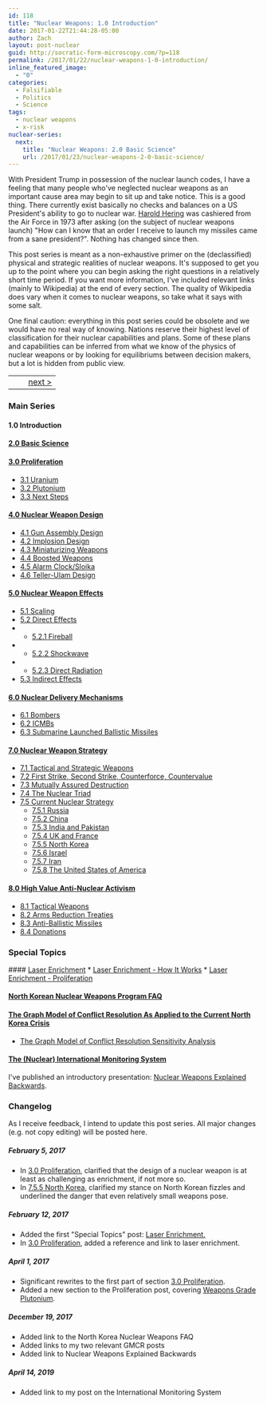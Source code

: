 ```yaml
---
id: 118
title: "Nuclear Weapons: 1.0 Introduction"
date: 2017-01-22T21:44:28-05:00
author: Zach
layout: post-nuclear
guid: http://socratic-form-microscopy.com/?p=118
permalink: /2017/01/22/nuclear-weapons-1-0-introduction/
inline_featured_image:
  - "0"
categories:
  - Falsifiable
  - Politics
  - Science
tags:
  - nuclear weapons
  - x-risk
nuclear-series:
  next:
    title: "Nuclear Weapons: 2.0 Basic Science"
    url: /2017/01/23/nuclear-weapons-2-0-basic-science/
---
```


With President Trump in possession of the nuclear launch codes, I have a feeling that many people who've neglected nuclear weapons as an important cause area may begin to sit up and take notice. This is a good thing. There currently exist basically no checks and balances on a US President's ability to go to nuclear war. <a href="https://en.wikipedia.org/wiki/Harold_Hering">Harold Hering</a> was cashiered from the Air Force in 1973 after asking (on the subject of nuclear weapons launch) "How can I know that an order I receive to launch my missiles came from a sane president?". Nothing has changed since then.

This post series is meant as a non-exhaustive primer on the (declassified) physical and strategic realities of nuclear weapons. It's supposed to get you up to the point where you can begin asking the right questions in a relatively short time period. If you want more information, I've included relevant links (mainly to Wikipedia) at the end of every section. The quality of Wikipedia does vary when it comes to nuclear weapons, so take what it says with some salt.

One final caution: everything in this post series could be obsolete and we would have no real way of knowing. Nations reserve their highest level of classification for their nuclear capabilities and plans. Some of these plans and capabilities can be inferred from what we know of the physics of nuclear weapons or by looking for equilibriums between decision makers, but a lot is hidden from public view.

<table style="width:100%;border-width:0px 0px 0px 0px;background:transparent;">
  <tr style="border:0px solid;background:transparent;">
    <td style="border:0px solid;background:transparent;"></th>
    <td style="border:0px solid;background:transparent;text-align:center;""></th>
    <td style="border:0px solid;background:transparent;text-align:right;""><a href="{{ site.baseurl }}/2017/01/23/nuclear-weapons-2-0-basic-science/">next &gt;</a></th>
  </tr>
</table>

### Main Series

#### 1.0 Introduction

#### <a href="{{ site.baseurl }}/2017/01/23/nuclear-weapons-2-0-basic-science/">2.0 Basic Science</a>

#### <a href="{{ site.baseurl }}/2017/01/24/nuclear-weapons-3-0-proliferation/">3.0 Proliferation</a>

- <a href="{{ site.baseurl }}/2017/01/24/nuclear-weapons-3-0-proliferation#3.1">3.1 Uranium</a>
- <a href="{{ site.baseurl }}/2017/01/24/nuclear-weapons-3-0-proliferation#3.2">3.2 Plutonium</a>
- <a href="{{ site.baseurl }}/2017/01/24/nuclear-weapons-3-0-proliferation#3.3">3.3 Next Steps</a>

#### <a href="{{ site.baseurl }}/2017/01/25/nuclear-weapons-4-0-weapon-design/">4.0 Nuclear Weapon Design</a>

- <a href="{{ site.baseurl }}/2017/01/25/nuclear-weapons-4-0-weapon-design#gun">4.1 Gun Assembly Design</a>
- <a href="{{ site.baseurl }}/2017/01/25/nuclear-weapons-4-0-weapon-design#imp">4.2 Implosion Design</a>
- <a href="{{ site.baseurl }}/2017/01/25/nuclear-weapons-4-0-weapon-design#min">4.3 Miniaturizing Weapons</a>
- <a href="{{ site.baseurl }}/2017/01/25/nuclear-weapons-4-0-weapon-design#boo">4.4 Boosted Weapons</a>
- <a href="{{ site.baseurl }}/2017/01/25/nuclear-weapons-4-0-weapon-design#sloika">4.5 Alarm Clock/Sloika</a>
- <a href="{{ site.baseurl }}/2017/01/25/nuclear-weapons-4-0-weapon-design#sloika">4.6 Teller-Ulam Design</a>

#### <a href="{{ site.baseurl }}/2017/01/26/nuclear-weapons-5-0-effects/">5.0 Nuclear Weapon Effects</a>

- <a href="{{ site.baseurl }}/2017/01/26/nuclear-weapons-5-0-effects#1">5.1 Scaling</a>
- <a href="{{ site.baseurl }}/2017/01/26/nuclear-weapons-5-0-effects#2">5.2 Direct Effects</a>
- - <a href="{{ site.baseurl }}/2017/01/26/nuclear-weapons-5-0-effects#21">5.2.1 Fireball</a>
- - <a href="{{ site.baseurl }}/2017/01/26/nuclear-weapons-5-0-effects#22">5.2.2 Shockwave</a>
- - <a href="{{ site.baseurl }}/2017/01/26/nuclear-weapons-5-0-effects#23">5.2.3 Direct Radiation</a>
- <a href="{{ site.baseurl }}/2017/01/26/nuclear-weapons-5-0-effects#3">5.3 Indirect Effects</a>

#### <a href="{{ site.baseurl }}/2017/01/27/nuclear-weapons-6-0-delivery-mechanisms/">6.0 Nuclear Delivery Mechanisms</a>

- <a href="{{ site.baseurl }}/2017/01/27/nuclear-weapons-6-0-delivery-mechanisms#1">6.1 Bombers</a>
- <a href="{{ site.baseurl }}/2017/01/27/nuclear-weapons-6-0-delivery-mechanisms#2">6.2 ICMBs</a>
- <a href="{{ site.baseurl }}/2017/01/27/nuclear-weapons-6-0-delivery-mechanisms#3">6.3 Submarine Launched Ballistic Missiles</a>

#### <a href="{{ site.baseurl }}/2017/01/28/nuclear-weapons-7-0-strategy">7.0 Nuclear Weapon Strategy</a>

- <a href="{{ site.baseurl }}/2017/01/28/nuclear-weapons-7-0-strategy#1">7.1 Tactical and Strategic Weapons</a>
- <a href="{{ site.baseurl }}/2017/01/28/nuclear-weapons-7-0-strategy#2">7.2 First Strike, Second Strike, Counterforce, Countervalue</a>
- <a href="{{ site.baseurl }}/2017/01/28/nuclear-weapons-7-0-strategy#3">7.3 Mutually Assured Destruction</a>
- <a href="{{ site.baseurl }}/2017/01/28/nuclear-weapons-7-0-strategy#4">7.4 The Nuclear Triad</a>
- <a href="{{ site.baseurl }}/2017/01/28/nuclear-weapons-7-0-strategy#5">7.5 Current Nuclear Strategy</a>
  - <a href="{{ site.baseurl }}/2017/01/28/nuclear-weapons-7-0-strategy#51">7.5.1 Russia</a>
  - <a href="{{ site.baseurl }}/2017/01/28/nuclear-weapons-7-0-strategy#52">7.5.2 China</a>
  - <a href="{{ site.baseurl }}/2017/01/28/nuclear-weapons-7-0-strategy#53">7.5.3 India and Pakistan</a>
  - <a href="{{ site.baseurl }}/2017/01/28/nuclear-weapons-7-0-strategy#54">7.5.4 UK and France</a>
  - <a href="{{ site.baseurl }}/2017/01/28/nuclear-weapons-7-0-strategy#55">7.5.5 North Korea</a>
  - <a href="{{ site.baseurl }}/2017/01/28/nuclear-weapons-7-0-strategy#56">7.5.6 Israel</a>
  - <a href="{{ site.baseurl }}/2017/01/28/nuclear-weapons-7-0-strategy#57">7.5.7 Iran</a>
  - <a href="{{ site.baseurl }}/2017/01/28/nuclear-weapons-7-0-strategy#58">7.5.8 The United States of America</a>

#### <a href="{{ site.baseurl }}/2017/01/29/nuclear-weapons-8-0-high-value-anti-nuclear-activism">8.0 High Value Anti-Nuclear Activism</a>

- <a href="{{ site.baseurl }}/2017/01/29/nuclear-weapons-8-0-high-value-anti-nuclear-activism#1">8.1 Tactical Weapons</a>
- <a href="{{ site.baseurl }}/2017/01/29/nuclear-weapons-8-0-high-value-anti-nuclear-activism#2">8.2 Arms Reduction Treaties</a>
- <a href="{{ site.baseurl }}/2017/01/29/nuclear-weapons-8-0-high-value-anti-nuclear-activism">8.3 Anti-Ballistic Missiles</a>
- <a href="{{ site.baseurl }}/2017/01/29/nuclear-weapons-8-0-high-value-anti-nuclear-activism#4">8.4 Donations</a>

<h3 id="special">Special Topics</h3>
#### <a href="{{ site.baseurl }}/2017/02/12/special-topics-in-nuclear-weapons-laser-enrichment/">Laser Enrichment</a>
  * <a href="{{ site.baseurl }}/2017/02/12/special-topics-in-nuclear-weapons-laser-enrichment#how">Laser Enrichment - How It Works</a>
  * <a href="{{ site.baseurl }}/2017/02/12/special-topics-in-nuclear-weapons-laser-enrichment#pro">Laser Enrichment - Proliferation</a>

#### <a href="{{ site.baseurl }}/2017/10/16/north-korean-nuclear-weapons-program-faq/">North Korean Nuclear Weapons Program FAQ</a>

#### <a href="{{ site.baseurl }}/2017/11/05/gmcr-for-dummies/">The Graph Model of Conflict Resolution As Applied to the Current North Korea Crisis</a>

- <a href="{{ site.baseurl }}/2017/11/12/the-graph-model-of-conflict-resolution-sensitivity-analysis/">The Graph Model of Conflict Resolution Sensitivity Analysis </a>

#### <a href="{{ site.baseurl }}/2018/04/01/the-nuclear-international-monitoring-system/">The (Nuclear) International Monitoring System</a>

I've published an introductory presentation: <a href="{{ site.baseurl }}/2017/11/01/nuclear-weapons-explained-backwards/">Nuclear Weapons Explained Backwards</a>.

<h3 id="changes"> Changelog </h3>
As I receive feedback, I intend to update this post series. All major changes (e.g. not copy editing) will be posted here.

<h5>February 5, 2017</h5>
<ul>
	<li> In <a href="{{ site.baseurl }}/2017/01/24/nuclear-weapons-3-0-proliferation/">3.0 Proliferation</a>, clarified that the design of a nuclear weapon is at least as challenging as enrichment, if not more so.</li>
	<li> In <a href="{{ site.baseurl }}/2017/01/28/nuclear-weapons-7-0-strategy#55">7.5.5 North Korea</a>, clarified my stance on North Korean fizzles and underlined the danger that even relatively small weapons pose.</li>

</ul>
<h5>February 12, 2017</h5>
<ul>
	<li> Added the first "Special Topics" post: <a href="{{ site.baseurl }}/2017/02/12/special-topics-in-nuclear-weapons-laser-enrichment/">Laser Enrichment.</a></li>
	<li> In <a href="{{ site.baseurl }}/2017/01/24/nuclear-weapons-3-0-proliferation/">3.0 Proliferation</a>, added a reference and link to laser enrichment.</li>
</ul>
<h5>April 1, 2017</h5>
<ul>
	<li>Significant rewrites to the first part of section <a href="{{ site.baseurl }}/2017/01/24/nuclear-weapons-3-0-proliferation/">3.0 Proliferation</a>.</li>
	<li>Added a new section to the Proliferation post, covering <a href="{{ site.baseurl }}/2017/01/24/nuclear-weapons-3-0-proliferation#3.2">Weapons Grade Plutonium</a>.</li>
</ul>
<h5>December 19, 2017</h5>
<ul>
	<li>Added link to the North Korea Nuclear Weapons FAQ</li>
	<li>Added links to my two relevant GMCR posts</li>
	<li>Added link to Nuclear Weapons Explained Backwards</li>
</ul>
<h5>April 14, 2019</h5>
<ul>
	<li>Added link to my post on the International Monitoring System</li>
</ul>
